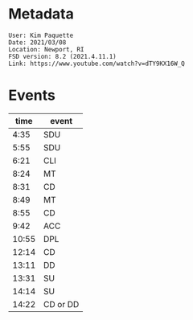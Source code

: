 # Metadata

```
User: Kim Paquette
Date: 2021/03/08
Location: Newport, RI
FSD version: 8.2 (2021.4.11.1)
Link: https://www.youtube.com/watch?v=dTY9KX16W_Q
```

# Events

time | event
--- | ---
4:35 | SDU
5:55 | SDU
6:21 | CLI
8:24 | MT
8:31 | CD
8:49 | MT
8:55 | CD
9:42 | ACC
10:55 | DPL
12:14 | CD
13:11 | DD
13:31 | SU
14:14 | SU
14:22 | CD or DD
